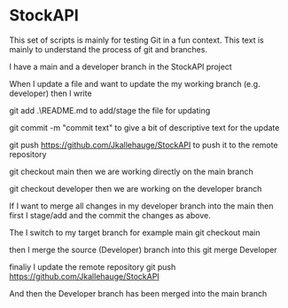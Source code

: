 # StockAPI
This set of scripts is mainly for testing Git in a fun context. 
This text is mainly to understand the process of git and branches.

I have a main and a developer branch in the StockAPI project

When I update a file and want to update the my working branch (e.g. developer) then I write

git add .\README.md
to add/stage the file for updating

git commit -m "commit text"
to give a bit of descriptive text for the update

git push https://github.com/Jkallehauge/StockAPI 
to push it to the remote repository

git checkout main
then we are working directly on the main branch

git checkout developer
then we are working on the developer branch

If I want to merge all changes in my developer branch into the main then first I stage/add and the commit the changes as above. 

The I switch to my target branch for example main
git checkout main

then I merge the source (Developer) branch into this
git merge Developer

finaliy I update the remote repository
git push https://github.com/Jkallehauge/StockAPI

And then the Developer branch has been merged into the main branch







